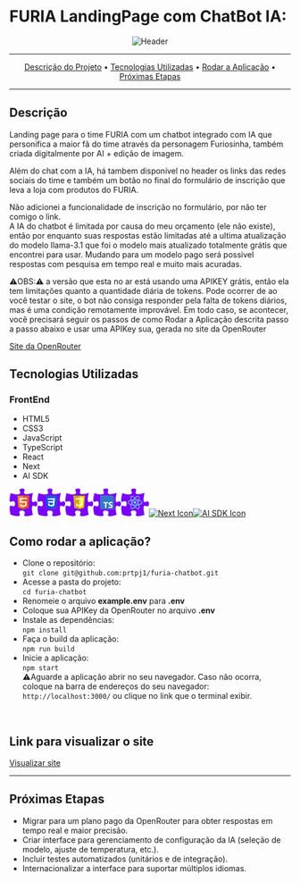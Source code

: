 # FURIA LandingPage com ChatBot IA: 
<p align="center">
  <img src="https://github.com/prtpj1/prtpj1/blob/main/Headers/furia_header_github.png?raw=true" alt="Header" />
</p>

---
<p align="center">
<a href="#descrição-do-projeto">Descrição do Projeto</a> •
<a href="#tecnologias-utilizadas">Tecnologias Utilizadas</a> •
<a href="#como-rodar-a-aplicação">Rodar a Aplicação</a> •
<a href="#próximas-etapas">Próximas Etapas</a>
</p>

---
## Descrição
Landing page para o time FURIA com um chatbot integrado com IA que personifica a maior fã do time através da personagem Furiosinha, também criada digitalmente por AI + edição de imagem.<br>

Além do chat com a IA, há tambem disponível no header os links das redes sociais do time e também um botão no final do formulário de inscrição que leva a loja com produtos do FURIA.<br>

Não adicionei a funcionalidade de inscrição no formulário, por não ter comigo o link.<br>
A IA do chatbot é limitada por causa do meu orçamento (ele não existe), então por enquanto suas respostas estão limitadas até a ultima atualização do modelo llama-3.1 que foi o modelo mais atualizado totalmente grátis que encontrei para usar.
Mudando para um modelo pago será possivel respostas com pesquisa em tempo real e muito mais acuradas.<br>

⚠️OBS:⚠️ a versão que esta no ar está usando uma APIKEY grátis, então ela tem limitações quanto a quantidade diária de tokens. Pode ocorrer de ao você testar o site, o bot não consiga responder pela falta de tokens diários, mas é uma condição remotamente improvável.
Em todo caso, se acontecer, você precisará seguir os passos de como Rodar a Aplicação descrita passo a passo abaixo e usar uma APIKey sua, gerada no site da OpenRouter

[Site da OpenRouter](https://openrouter.ai/settings/keys)


## Tecnologias Utilizadas 
### FrontEnd
- HTML5
- CSS3
- JavaScript
- TypeScript
- React
- Next
- AI SDK

<a href="https://developer.mozilla.org/en-US/docs/Glossary/HTML5" target="_blank" rel="noreferrer"><img src="https://github.com/prtpj1/prtpj1/blob/main/Github%20Imgs/html2.png?raw=true" width="50" height="50" alt="HTML Icon" /></a><a href="https://www.w3.org/TR/CSS/#css" target="_blank" rel="noreferrer"><img src="https://github.com/prtpj1/prtpj1/blob/main/Github%20Imgs/CSS2.png?raw=true" width="50" height="50" alt="CSS3 Icon" /></a><a href="https://developer.mozilla.org/en-US/docs/Web/JavaScript" target="_blank" rel="noreferrer"><img src="https://github.com/prtpj1/prtpj1/blob/main/Github%20Imgs/JavaScript2.png?raw=true" width="50" height="50" alt="JavaScript Icon" /></a><a href="https://www.typescriptlang.org/" target="_blank" rel="noreferrer"><img src="https://github.com/prtpj1/prtpj1/blob/main/Github%20Imgs/Typescript2.png?raw=true" width="50" height="50" alt="TypeScript Icon" /></a><a href="https://reactjs.org/" target="_blank" rel="noreferrer"><img src="https://github.com/prtpj1/prtpj1/blob/main/Github%20Imgs/React2.png?raw=true" width="50" height="50" alt="React Icon" /></a><a href="https://nextjs.org/" target="_blank" rel="noreferrer"><img src="https://github.com/prtpj1/prtpj1/blob/main/Github%20Imgs/piece_100_Next.png?raw=true" width="50" height="50" alt="Next Icon" /></a><a href="https://ai-sdk.dev/" target="_blank" rel="noreferrer"><img src="https://github.com/prtpj1/prtpj1/blob/main/Github%20Imgs/piece_100_ai_sdk.png?raw=true" width="50" height="50" alt="AI SDK Icon" /></a>

## Como rodar a aplicação?
- Clone o repositório: <br>
`git clone git@github.com:prtpj1/furia-chatbot.git`
- Acesse a pasta do projeto: <br>
`cd furia-chatbot`
- Renomeie o arquivo <strong>example.env</strong> para <strong>.env</strong> <br>
- Coloque sua APIKey da OpenRouter no arquivo <strong>.env</strong> <br>
- Instale as dependências: <br>
`npm install`
- Faça o build da aplicação: <br>
`npm run build`
- Inicie a aplicação: <br>
`npm start` <br>
⚠️Aguarde a aplicação abrir no seu navegador. Caso não ocorra, coloque na barra de endereços do seu navegador: `http://localhost:3000/` ou clique no link que o terminal exibir.
</br>

## Link para visualizar o site
[Visualizar site](https://furia-chatbot-theta.vercel.app/)

---

## Próximas Etapas

- Migrar para um plano pago da OpenRouter para obter respostas em tempo real e maior precisão.  
- Criar interface para gerenciamento de configuração da IA (seleção de modelo, ajuste de temperatura, etc.).  
- Incluir testes automatizados (unitários e de integração).
- Internacionalizar a interface para suportar múltiplos idiomas.  
